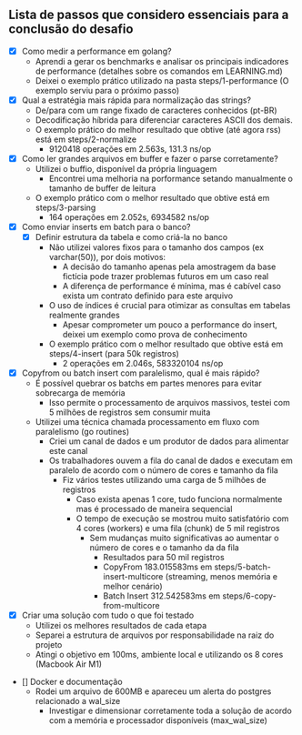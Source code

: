 ## Lista de passos que considero essenciais para a conclusão do desafio

- [x] Como medir a performance em golang? 
    - Aprendi a gerar os benchmarks e analisar os principais indicadores de performance (detalhes sobre os comandos em LEARNING.md)
    - Deixei o exemplo prático utilizado na pasta steps/1-performance (O exemplo serviu para o próximo passo)
- [x] Qual a estratégia mais rápida para normalização das strings?
    - De/para com um range fixado de caracteres conhecidos (pt-BR)
    - Decodificação híbrida para diferenciar caracteres ASCII dos demais.
    - O exemplo prático do melhor resultado que obtive (até agora rss) está em steps/2-normalize
        - 9120418 operações em 2.563s, 131.3 ns/op
- [x] Como ler grandes arquivos em buffer e fazer o parse corretamente?
    - Utilizei o buffio, disponível da própria linguagem
        - Encontrei uma melhoria na porformance setando manualmente o tamanho de buffer de leitura
    - O exemplo prático com o melhor resultado que obtive está em steps/3-parsing
        - 164 operações em 2.052s, 6934582 ns/op
- [x] Como enviar inserts em batch para o banco?
    - [x] Definir estrutura da tabela e como criá-la no banco
        - Não utilizei valores fixos para o tamanho dos campos (ex varchar(50)), por dois motivos:
            - A decisão do tamanho apenas pela amostragem da base fictícia pode trazer problemas futuros em um caso real
            - A diferença de performance é mínima, mas é cabível caso exista um contrato definido para este arquivo
        - O uso de índices é crucial para otimizar as consultas em tabelas realmente grandes
            - Apesar comprometer um pouco a performance do insert, deixei um exemplo como prova de conhecimento
        - O exemplo prático com o melhor resultado que obtive está em steps/4-insert (para 50k registros)
            - 2 operações em 2.046s, 583320104 ns/op
- [x] Copyfrom ou batch insert com paralelismo, qual é mais rápido?
    - É possível quebrar os batchs em partes menores para evitar sobrecarga de memória
        - Isso permite o processamento de arquivos massivos, testei com 5 milhões de registros sem consumir muita 
    - Utilizei uma técnica chamada processamento em fluxo com paralelismo (go routines)
        - Criei um canal de dados e um produtor de dados para alimentar este canal
        - Os trabalhadores ouvem a fila do canal de dados e executam em paralelo de acordo com o número de cores e tamanho da fila
            - Fiz vários testes utilizando uma carga de 5 milhões de registros
                - Caso exista apenas 1 core, tudo funciona normalmente mas é processado de maneira sequencial
                - O tempo de execução se mostrou muito satisfatório com 4 cores (workers) e uma fila (chunk) de 5 mil registros
                    - Sem mudanças muito significativas ao aumentar o número de cores e o tamanho da da fila
                        - Resultados para 50 mil registros
                        - CopyFrom 183.015583ms em steps/5-batch-insert-multicore (streaming, menos memória e melhor cenário)
                        - Batch Insert 312.542583ms em steps/6-copy-from-multicore
- [x] Criar uma solução com tudo o que foi testado
    - Utilizei os melhores resultados de cada etapa
    - Separei a estrutura de arquivos por responsabilidade na raiz do projeto
    - Atingi o objetivo em 100ms, ambiente local e utilizando os 8 cores (Macbook Air M1)
- [] Docker e documentação
    - Rodei um arquivo de 600MB e apareceu um alerta do postgres relacionado a wal_size
        - Investigar e dimensionar corretamente toda a solução de acordo com a memória e processador disponíveis (max_wal_size)